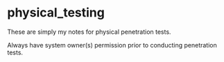 # physical_testing
These are simply my notes for physical penetration tests. 

Always have system owner(s) permission prior to conducting penetration tests. 

